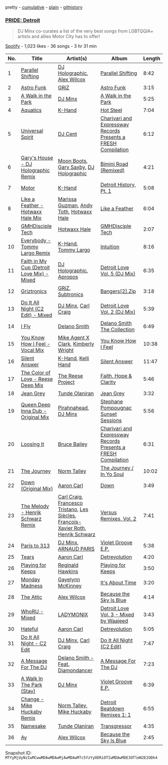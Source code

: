 pretty - [cumulative](/playlists/cumulative/37i9dQZF1DWV5DYisaOw29.md) - [plain](/playlists/plain/37i9dQZF1DWV5DYisaOw29) - [githistory](https://github.githistory.xyz/mackorone/spotify-playlist-archive/blob/main/playlists/plain/37i9dQZF1DWV5DYisaOw29)

### [PRIDE: Detroit](https://open.spotify.com/playlist/37i9dQZF1DWV5DYisaOw29)

> DJ Minx co\-curates a list of the very best songs from LGBTQQIA+ artists and allies Motor City has to offer!

[Spotify](https://open.spotify.com/user/spotify) - 1,023 likes - 36 songs - 3 hr 31 min

| No. | Title | Artist(s) | Album | Length |
|---|---|---|---|---|
| 1 | [Parallel Shifting](https://open.spotify.com/track/2ixO74rwcwtYBywwU0lFCH) | [DJ Holographic](https://open.spotify.com/artist/4PRhpvNBYt7YURb5VhEDox), [Alex Wilcox](https://open.spotify.com/artist/7ArfNfDfLqeVEKYfzzPblu) | [Parallel Shifting](https://open.spotify.com/album/35YikyE0kgjEmbsUuhxtzn) | 8:42 |
| 2 | [Astro Funk](https://open.spotify.com/track/7wRzUAw0Npu4CalkDIFHJE) | [GRiZ](https://open.spotify.com/artist/25oLRSUjJk4YHNUsQXk7Ut) | [Astro Funk](https://open.spotify.com/album/7CwvlQ2z7T2OG4BQ7rBXnF) | 3:15 |
| 3 | [A Walk in the Park](https://open.spotify.com/track/3n8TM8osvrpkm7IddlaO4Q) | [DJ Minx](https://open.spotify.com/artist/4PTQtiKISN5iGNpbRVv02B) | [A Walk in the Park](https://open.spotify.com/album/3N0p2BtGWPMdz86ZiTc6ZI) | 5:25 |
| 4 | [Aquatics](https://open.spotify.com/track/4NHAZBCDM5NKzDRQzHZ1cU) | [K\-Hand](https://open.spotify.com/artist/0qWuk2qgRK2HNKYxqbIn5G) | [Hot Steel](https://open.spotify.com/album/2BOiRMDwV5RbOHg7BiDxVJ) | 7:04 |
| 5 | [Universal Spirit](https://open.spotify.com/track/1R2hTEBTytxLWu7y5FZHSk) | [DJ Cent](https://open.spotify.com/artist/1vhLCCl1TwQiEEH6PAI4x1) | [Charivari and Expressway Records Presents a FRESH Compilation](https://open.spotify.com/album/69eSCrCCBr8u13iEvaRoSl) | 6:12 |
| 6 | [Gary's House \- DJ Holographic Remix](https://open.spotify.com/track/1zmtk3HOEsU9U0zoQq2zg9) | [Moon Boots](https://open.spotify.com/artist/3cIXmCH7iNcslTbwrwS7zy), [Gary Saxby](https://open.spotify.com/artist/7ASH8gjaYKwhtxs8qzi5VD), [DJ Holographic](https://open.spotify.com/artist/4PRhpvNBYt7YURb5VhEDox) | [Bimini Road \(Remixed\)](https://open.spotify.com/album/04nMZW1uMattOkRTZvZESC) | 4:21 |
| 7 | [Motor](https://open.spotify.com/track/6fGpLjqqWqwhcAaatMXTLw) | [K\-Hand](https://open.spotify.com/artist/0qWuk2qgRK2HNKYxqbIn5G) | [Detroit History, Pt\. 1](https://open.spotify.com/album/22mhmpP6Wrbs2hr08GTyle) | 5:08 |
| 8 | [Like a Feather \- Hotwaxx Hale Mix](https://open.spotify.com/track/495Cf8wKCdrJBZlz7icR6i) | [Marissa Guzman](https://open.spotify.com/artist/4f1aXxaOrA5ILMJGEPjGsg), [Andy Toth](https://open.spotify.com/artist/0xHPs74Vj4dNwYlpc2Xggs), [Hotwaxx Hale](https://open.spotify.com/artist/0SvsDWCtBw4aI5QlNdK6mp) | [Like a Feather](https://open.spotify.com/album/0Gv1wZbQynMZLKrdYNy6SI) | 6:04 |
| 9 | [GMHDisciple Tech](https://open.spotify.com/track/0TVXy9OgZzjva9CjBcM1jz) | [Hotwaxx Hale](https://open.spotify.com/artist/0SvsDWCtBw4aI5QlNdK6mp) | [GMHDisciple Tech](https://open.spotify.com/album/13P8OyJiuprIPwgE5Rv9gT) | 2:07 |
| 10 | [Everybody \- Tommy Largo Remix](https://open.spotify.com/track/4AQ5tXQiMsgjrAY5zIzgEf) | [K\-Hand](https://open.spotify.com/artist/0qWuk2qgRK2HNKYxqbIn5G), [Tommy Largo](https://open.spotify.com/artist/6aW4mpPV0gE3pfu9syWyzY) | [Intuition](https://open.spotify.com/album/4zf5sdvvmNIq1dYqR8PFdt) | 8:16 |
| 11 | [Faith in My Cup \(Detroit Love Mix\) \- Mixed](https://open.spotify.com/track/5k9En1KSuACisyw3EznHwy) | [DJ Holographic](https://open.spotify.com/artist/4PRhpvNBYt7YURb5VhEDox), [Apropos](https://open.spotify.com/artist/0t18cCTMIMvAOB5CzykNuF) | [Detroit Love Vol\. 5 \(DJ Mix\)](https://open.spotify.com/album/5lS0KojHlGNJoFaopU71x7) | 6:35 |
| 12 | [Griztronics](https://open.spotify.com/track/6OTClxme7EYRZGO6An3SMc) | [GRiZ](https://open.spotify.com/artist/25oLRSUjJk4YHNUsQXk7Ut), [Subtronics](https://open.spotify.com/artist/3NJ94iuAmmMjbszODYT6pO) | [Bangers\[2\].Zip](https://open.spotify.com/album/3p52GP73vQ2BlG9rzzyBXe) | 3:18 |
| 13 | [Do It All Night \(C2 Edit\) \- Mixed](https://open.spotify.com/track/2lkBQbjgJJGHhljZbim5rU) | [DJ Minx](https://open.spotify.com/artist/4PTQtiKISN5iGNpbRVv02B), [Carl Craig](https://open.spotify.com/artist/17dbJyUCrxh4I7iyUrjaHU) | [Detroit Love Vol\. 2 \(DJ Mix\)](https://open.spotify.com/album/3G96swfKatQvIVo4Fn6BcE) | 5:39 |
| 14 | [I Fly](https://open.spotify.com/track/2Nh3HcwPvJPTfPT1dObKca) | [Delano Smith](https://open.spotify.com/artist/2HadNlQJIJDPNJMtMQNQU4) | [Delano Smith The Collection](https://open.spotify.com/album/0I3X7565jIPvM2aidoO18m) | 6:49 |
| 15 | [You Know How I Feel \- Vocal Mix](https://open.spotify.com/track/5iaeFgNZSHZ3Pj8ffUAHzo) | [Mike Agent X Clark](https://open.spotify.com/artist/2khZmUiKOYCIIjniMfair6), [Kimberly Wright](https://open.spotify.com/artist/1N8htkn6vMaMvHSDOSc8Kr) | [You Know How I Feel](https://open.spotify.com/album/3ufZMyvDLa2BXOIwH23Wuy) | 10:38 |
| 16 | [Silent Answer](https://open.spotify.com/track/1AcmqZbLL9oMpt9WMOxFen) | [K\-Hand](https://open.spotify.com/artist/0qWuk2qgRK2HNKYxqbIn5G), [Kelli Hand](https://open.spotify.com/artist/3j1MZUS4DJ06zntdti6VmY) | [Silent Answer](https://open.spotify.com/album/1oqC6Rb3exTZ9QKHkyJ268) | 11:47 |
| 17 | [The Color of Love \- Reese Deep Mix](https://open.spotify.com/track/1Qg29ZSo2roSr6ghY08jhn) | [The Reese Project](https://open.spotify.com/artist/0BshoWL6YCwwdSTLXETd6d) | [Faith, Hope & Clarity](https://open.spotify.com/album/1kPIn4PuSmvGDsXDCxVDB7) | 5:46 |
| 18 | [Jean Grey](https://open.spotify.com/track/38X6g3ss3eyfo1LqZ5MI8O) | [Tunde Olaniran](https://open.spotify.com/artist/3qwKzITLJVVAo2Fn8TusjE) | [Jean Grey](https://open.spotify.com/album/0MS7LbKXBqr5fLyTwi3BFi) | 3:32 |
| 19 | [Queen Deep Inna Dub \- Original Mix](https://open.spotify.com/track/0WjS45CeYUrxaGADjaWeKx) | [Pirahnahead](https://open.spotify.com/artist/5K3U3kI5XtFGUsI4FNC2GJ), [DJ Minx](https://open.spotify.com/artist/4PTQtiKISN5iGNpbRVv02B) | [Stephane Pompougnac Sunset Sessions](https://open.spotify.com/album/7og4gC5sOI0dhhCdCwMOst) | 5:56 |
| 20 | [Loosing It](https://open.spotify.com/track/3GAbRB3lpvKzlb1M7lwQXu) | [Bruce Bailey](https://open.spotify.com/artist/42pW8vUOWRUD7pwRqYjfax) | [Charivari and Expressway Records Presents a FRESH Compilation](https://open.spotify.com/album/69eSCrCCBr8u13iEvaRoSl) | 6:31 |
| 21 | [The Journey](https://open.spotify.com/track/6aMUUomgp66X5dVQtHeYgI) | [Norm Talley](https://open.spotify.com/artist/5J1fwxvTRxviCqCPwd4Lv5) | [The Journey / In Yo Soul](https://open.spotify.com/album/7dG9NDvXvrXxmVhUZeTBaJ) | 10:02 |
| 22 | [Down \(Original Mix\)](https://open.spotify.com/track/6YaFyRsRbB2AIy6Ajea4jB) | [Aaron Carl](https://open.spotify.com/artist/7fHzaEzwDv2zfpVqrkama2) | [Down](https://open.spotify.com/album/2aN1FWQGqSU86NVzRAmvCE) | 3:49 |
| 23 | [The Melody \- Henrik Schwarz Remix](https://open.spotify.com/track/3Jv1kO1e4IDsNye3BRycbi) | [Carl Craig](https://open.spotify.com/artist/17dbJyUCrxh4I7iyUrjaHU), [Francesco Tristano](https://open.spotify.com/artist/19CMctG8DNWO0rHPE98ujj), [Les Siècles](https://open.spotify.com/artist/1ncGbUNumu1kLQDLfI5Hds), [François\-Xavier Roth](https://open.spotify.com/artist/01MlLLNqc0Dp9jS04Rm6gp), [Henrik Schwarz](https://open.spotify.com/artist/1ooAqaFu4Ac3BO2HpL4V2R) | [Versus Remixes, Vol\. 2](https://open.spotify.com/album/3QSpCjrcGboCIL5NSUSr1D) | 7:41 |
| 24 | [Paris to 313](https://open.spotify.com/track/21JEClblt8TWHN7bylt0tH) | [DJ Minx](https://open.spotify.com/artist/4PTQtiKISN5iGNpbRVv02B), [ARNAUD PARIS](https://open.spotify.com/artist/771BX97y9cPydphKozdxxE) | [Violet Groove E.P.](https://open.spotify.com/album/7yO99oqltTRlNvJOiE9tmF) | 5:38 |
| 25 | [Tears](https://open.spotify.com/track/2zbQbQe1EBEu5j1bkDhuwg) | [Aaron Carl](https://open.spotify.com/artist/7fHzaEzwDv2zfpVqrkama2) | [Detrevolution](https://open.spotify.com/album/6Z3hO5ommQLzYZQaLNke0u) | 4:20 |
| 26 | [Playing for Keeps](https://open.spotify.com/track/1obG4GJhU5knvTUYzK9eYC) | [Reginald Hawkins](https://open.spotify.com/artist/4cmMd17FBvPtgh7xRkhEAB) | [Playing for Keeps](https://open.spotify.com/album/5FexEqAhnP7J7jOzfEm196) | 3:50 |
| 27 | [Monday Madness](https://open.spotify.com/track/2yj1doDjRqnLEjVfWLtMXt) | [Gayelynn McKinney](https://open.spotify.com/artist/6glmHvIoAQIouB9dTXSyeS) | [It's About Time](https://open.spotify.com/album/7uTnjpnd9cmexbwa6iw4NJ) | 3:20 |
| 28 | [The Attic](https://open.spotify.com/track/1Kecp9T2NZfkVEyLE5PW3D) | [Alex Wilcox](https://open.spotify.com/artist/7ArfNfDfLqeVEKYfzzPblu) | [Because the Sky Is Blue](https://open.spotify.com/album/4O4Vws2zUcnrmNVKLENVnp) | 4:14 |
| 29 | [WhoRU \- Mixed](https://open.spotify.com/track/5o7cILDzpjszzXa2UmdmHY) | [LADYMONIX](https://open.spotify.com/artist/2L20FlBvHKIMNeMFhtrwjO) | [Detroit Love Vol\. 3 \- Mixed by Waajeed](https://open.spotify.com/album/2QBGXNoeavFATtvSDVTmxu) | 3:43 |
| 30 | [Hateful](https://open.spotify.com/track/2qq9tbm41uYrf43cSQnIkQ) | [Aaron Carl](https://open.spotify.com/artist/7fHzaEzwDv2zfpVqrkama2) | [Detrevolution](https://open.spotify.com/album/6Z3hO5ommQLzYZQaLNke0u) | 5:05 |
| 31 | [Do It All Night \- C2 Edit](https://open.spotify.com/track/7kKgTIzKvgg6Yk7PrLejkw) | [DJ Minx](https://open.spotify.com/artist/4PTQtiKISN5iGNpbRVv02B), [Carl Craig](https://open.spotify.com/artist/17dbJyUCrxh4I7iyUrjaHU) | [Do It All Night \(C2 Edit\)](https://open.spotify.com/album/1T5UWJ4jxfotonVwSeJiUF) | 7:47 |
| 32 | [A Message For The DJ](https://open.spotify.com/track/39cgFLYRr8JTOoB6rITZNl) | [Delano Smith \- Feat\. Diamondancer](https://open.spotify.com/artist/6kt9c3Zkgt0xe7QKtFpE1B) | [A Message For The DJ](https://open.spotify.com/album/79oowKJpRd5OlNhVPkuuV7) | 7:23 |
| 33 | [A Walk In The Park \(Stay\)](https://open.spotify.com/track/6xYb2zqXFbcDfy9TMxfRO8) | [DJ Minx](https://open.spotify.com/artist/4PTQtiKISN5iGNpbRVv02B) | [Violet Groove E.P.](https://open.spotify.com/album/7yO99oqltTRlNvJOiE9tmF) | 6:39 |
| 34 | [Change \- Mike Huckaby Remix](https://open.spotify.com/track/2U4YIbj1pXgVH2Rlg5zKyZ) | [Norm Talley](https://open.spotify.com/artist/5J1fwxvTRxviCqCPwd4Lv5), [Mike Huckaby](https://open.spotify.com/artist/7oGwEiATTm4u71R2lQhbC4) | [Detroit Beatdown Remixes 1: 1](https://open.spotify.com/album/0YRgHIIdg3vXqptEx7j0GD) | 6:55 |
| 35 | [Namesake](https://open.spotify.com/track/5YrkOgkJsk2c7kOZuhGmpm) | [Tunde Olaniran](https://open.spotify.com/artist/3qwKzITLJVVAo2Fn8TusjE) | [Transgressor](https://open.spotify.com/album/57uo4jwBc428S0JiQru6LQ) | 4:35 |
| 36 | [Ay](https://open.spotify.com/track/39NNj1NpNbyWprxgszBDyu) | [Alex Wilcox](https://open.spotify.com/artist/7ArfNfDfLqeVEKYfzzPblu) | [Because the Sky Is Blue](https://open.spotify.com/album/4O4Vws2zUcnrmNVKLENVnp) | 2:45 |

Snapshot ID: `MTYyMjUyNzIwMCwwMDAwMDAwMjAwMDAwMTc5YzYyODRiOTIwMDAwMDE3OTlmN2E2ODk4`

